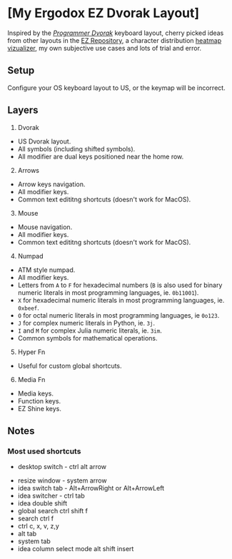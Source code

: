 # [My Ergodox EZ Dvorak Layout]

Inspired by the [*Programmer Dvorak*](https://www.kaufmann.no/roland/dvorak) keyboard layout, cherry picked ideas from other layouts in the [EZ Repository](https://configure.ergodox-ez.com/search?q=dvorak&legacy=true), a character distribution [heatmap vizualizer](https://run.plnkr.co/plunks/5EEO8nJ2wRzYAfT3), my own subjective use cases and lots of trial and error.

## Setup

Configure your OS keyboard layout to US, or the keymap will be incorrect.

## Layers

1. Dvorak

* US Dvorak layout.
* All symbols (including shifted symbols).
* All modifier are dual keys positioned near the home row.

2. Arrows

* Arrow keys navigation.
* All modifier keys.
* Common text edititng shortcuts (doesn't work for MacOS).

3. Mouse

* Mouse navigation.
* All modifier keys.
* Common text edititng shortcuts (doesn't work for MacOS).

4. Numpad

* ATM style numpad.
* All modifier keys.
* Letters from `A` to `F` for hexadecimal numbers (`B` is also used for binary numeric literals in most programming
    languages, ie. `0b11001`).
* `X` for hexadecimal numeric literals in most programming languages, ie. `0xbeef`.
* `O` for octal numeric literals in most programming languages, ie `0o123`.
* `J` for complex numeric literals in Python, ie. `3j`.
* `I` and `M` for complex Julia numeric literals, ie. `3im`.
* Common symbols for mathematical operations.

5. Hyper Fn

* Useful for custom global shortcuts.

6. Media Fn

* Media keys.
* Function keys.
* EZ Shine keys.

## Notes

### Most used shortcuts

- desktop switch -  ctrl alt arrow
* resize window - system arrow
* idea switch tab - Alt+ArrowRight or Alt+ArrowLeft
* idea switcher - ctrl tab
* idea double shift
* global search  ctrl shift f
* search ctrl f
* ctrl c, x, v, z,y
* alt tab
* system tab
* idea column select mode alt shift insert
